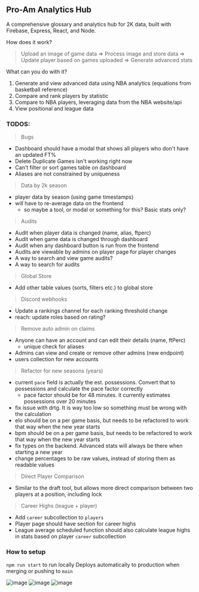 ## Pro-Am Analytics Hub

A comprehensive glossary and analytics hub for 2K data, built with Firebase, Express, React, and Node.

How does it work?
> Upload an image of game data => Process image and store data => Update player based on games uploaded => Generate advanced stats

What can you do with it?
1. Generate and view advanced data using NBA analytics (equations from basketball reference)
2. Compare and rank players by statistic
3. Compare to NBA players, leveraging data from the NBA website/api
4. View positional and league data

### TODOS:
> Bugs
- Dashboard should have a modal that shows all players who don't have an updated FT%
- Delete Duplicate Games isn't working right now
- Can't filter or sort games table on dashboard
- Aliases are not constrained by uniqueness

> Data by 2k season
- player data by season (using game timestamps)
- will have to re-average data on the frontend
    - so maybe a tool, or modal or something for this? Basic stats only?
> Audits
- Audit when player data is changed (name, alias, ftperc)
- Audit when game data is changed through dashboard
- Audit when any dashboard button is run from the frontend
- Audits are viewable by admins on player page for player changes
- A way to search and view game audits?
- A way to search for audits
> Global Store
- Add other table values (sorts, filters etc.) to global store
> Discord webhooks
- Update a rankings channel for each ranking threshold change
- reach: update roles based on rating?
> Remove auto admin on claims
- Anyone can have an account and can edit their details (name, ftPerc)
    - unique check for aliases
- Admins can view and create or remove other admins (new endpoint)
- users collection for new accounts
> Refactor for new seasons (years)
- current `pace` field is actually the est. possessions. Convert that to possessions and calculate the pace factor correctly
    - pace factor should be for 48 minutes. it currently estimates possessions over 20 minutes
- fix issue with drtg. It is way too low so something must be wrong with the calculation
- elo should be on a per game basis, but needs to be refactored to work that way when the new year starts
- bpm should be on a per game basis, but needs to be refactored to work that way when the new year starts
- fix types on the backend. Advanced stats will always be there when starting a new year
- change percentages to be raw values, instead of storing them as readable values
> Direct Player Comparison
- Similar to the draft tool, but allows more direct comparison between two players at a position, including lock
> Career Highs (league + player)
- Add `career` subcollection to `players`
- Player page should have section for career highs
- League average scheduled function should also calculate league highs in stats based on player `career` subcollection

### How to setup
`npm run start` to run locally
Deploys automatically to production when merging or pushing to `main`

![image](https://github.com/GabrielHub/hub-frontend/assets/16616486/de2e869c-ddb3-465a-9397-af84132dbed5)
![image](https://github.com/GabrielHub/hub-frontend/assets/16616486/c1c91a7f-1790-435e-adc1-27ae2465b140)
![image](https://github.com/GabrielHub/hub-frontend/assets/16616486/0c1d0240-bcda-4169-ab0f-f5b750043a1a)
